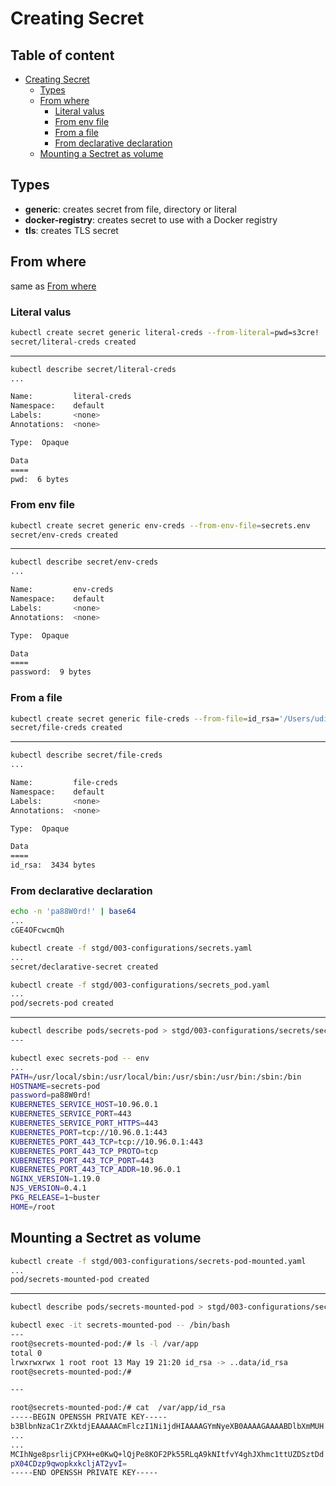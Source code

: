 # Creating Secret

## Table of content  <!-- omit in toc -->

- [Creating Secret](#creating-secret)
  - [Types](#types)
  - [From where](#from-where)
    - [Literal valus](#literal-valus)
    - [From env file](#from-env-file)
    - [From a file](#from-a-file)
    - [From declarative declaration](#from-declarative-declaration)
  - [Mounting a Sectret as volume](#mounting-a-sectret-as-volume)

## Types

- **generic**: creates secret from file, directory or literal
- **docker-registry**: creates secret to use with a Docker registry
- **tls**: creates TLS secret

## From where

same as [From where](#from-where)

### Literal valus

```bash
kubectl create secret generic literal-creds --from-literal=pwd=s3cre!
secret/literal-creds created
```

---

```bash
kubectl describe secret/literal-creds 
...

Name:         literal-creds
Namespace:    default
Labels:       <none>
Annotations:  <none>

Type:  Opaque

Data
====
pwd:  6 bytes
```

### From env file

```bash
kubectl create secret generic env-creds --from-env-file=secrets.env
secret/env-creds created
```

---

```bash
kubectl describe secret/env-creds
...

Name:         env-creds
Namespace:    default
Labels:       <none>
Annotations:  <none>

Type:  Opaque

Data
====
password:  9 bytes
```

### From a file

```bash
kubectl create secret generic file-creds --from-file=id_rsa='/Users/uditabose/.ssh/id_rsa'
secret/file-creds created
```

---

```bash
kubectl describe secret/file-creds
...

Name:         file-creds
Namespace:    default
Labels:       <none>
Annotations:  <none>

Type:  Opaque

Data
====
id_rsa:  3434 bytes
```

### From declarative declaration

```bash
echo -n 'pa88W0rd!' | base64
...
cGE4OFcwcmQh
```

```bash
kubectl create -f stgd/003-configurations/secrets.yaml
...
secret/declarative-secret created

kubectl create -f stgd/003-configurations/secrets_pod.yaml
...
pod/secrets-pod created
```

---

```bash
kubectl describe pods/secrets-pod > stgd/003-configurations/secrets/secrets-pod-dump.txt
---

kubectl exec secrets-pod -- env
...
PATH=/usr/local/sbin:/usr/local/bin:/usr/sbin:/usr/bin:/sbin:/bin
HOSTNAME=secrets-pod
password=pa88W0rd!
KUBERNETES_SERVICE_HOST=10.96.0.1
KUBERNETES_SERVICE_PORT=443
KUBERNETES_SERVICE_PORT_HTTPS=443
KUBERNETES_PORT=tcp://10.96.0.1:443
KUBERNETES_PORT_443_TCP=tcp://10.96.0.1:443
KUBERNETES_PORT_443_TCP_PROTO=tcp
KUBERNETES_PORT_443_TCP_PORT=443
KUBERNETES_PORT_443_TCP_ADDR=10.96.0.1
NGINX_VERSION=1.19.0
NJS_VERSION=0.4.1
PKG_RELEASE=1~buster
HOME=/root
```

## Mounting a Sectret as volume

```bash
kubectl create -f stgd/003-configurations/secrets-pod-mounted.yaml
...
pod/secrets-mounted-pod created
```

---

```bash
kubectl describe pods/secrets-mounted-pod > stgd/003-configurations/secrets/secrets-mounted-pod-dump.txt
```

```bash
kubectl exec -it secrets-mounted-pod -- /bin/bash
---
root@secrets-mounted-pod:/# ls -l /var/app
total 0
lrwxrwxrwx 1 root root 13 May 19 21:20 id_rsa -> ..data/id_rsa
root@secrets-mounted-pod:/# 

---

root@secrets-mounted-pod:/# cat  /var/app/id_rsa
-----BEGIN OPENSSH PRIVATE KEY-----
b3BlbnNzaC1rZXktdjEAAAAACmFlczI1Ni1jdHIAAAAGYmNyeXB0AAAAGAAAABDlbXmMUH
...
...
MCIhNge8psrlijCPXH+e0KwQ+lQjPe8KOF2Pk55RLqA9kNItfvY4ghJXhmc1ttUZDSztDd
pX04CDzp9qwopkxkcljAT2yvI=
-----END OPENSSH PRIVATE KEY-----
```

